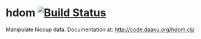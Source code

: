 hdom [![Build Status](https://secure.travis-ci.org/nshah/hdom.clj.png)](http://travis-ci.org/nshah/hdom.clj)
====

Manipulate hiccup data. Documentation at:
http://code.daaku.org/hdom.clj/
